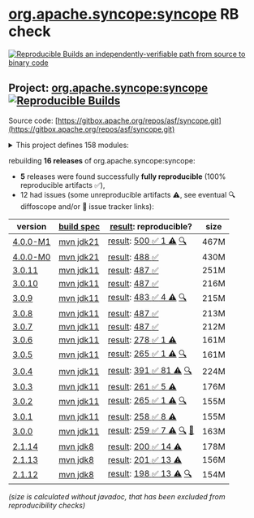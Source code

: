 [org.apache.syncope:syncope](https://central.sonatype.com/artifact/org.apache.syncope/syncope/versions) RB check
=======

[![Reproducible Builds](https://reproducible-builds.org/images/logos/rb.svg) an independently-verifiable path from source to binary code](https://reproducible-builds.org/)

## Project: [org.apache.syncope:syncope](https://central.sonatype.com/artifact/org.apache.syncope/syncope/versions) [![Reproducible Builds](https://img.shields.io/endpoint?url=https://raw.githubusercontent.com/jvm-repo-rebuild/reproducible-central/master/content/org/apache/syncope/badge.json)](https://github.com/jvm-repo-rebuild/reproducible-central/blob/master/content/org/apache/syncope/README.md)

Source code: [https://gitbox.apache.org/repos/asf/syncope.git](https://gitbox.apache.org/repos/asf/syncope.git)

<details><summary>This project defines 158 modules:</summary>

* [org.apache.syncope.client.am:syncope-client-am-console](https://central.sonatype.com/artifact/org.apache.syncope.client.am/syncope-client-am-console/overview)
* [org.apache.syncope.client.am:syncope-client-am-lib](https://central.sonatype.com/artifact/org.apache.syncope.client.am/syncope-client-am-lib/overview)
* [org.apache.syncope.client.idm:syncope-client-idm-console](https://central.sonatype.com/artifact/org.apache.syncope.client.idm/syncope-client-idm-console/overview)
* [org.apache.syncope.client.idm:syncope-client-idm-lib](https://central.sonatype.com/artifact/org.apache.syncope.client.idm/syncope-client-idm-lib/overview)
* [org.apache.syncope.client.idrepo:syncope-client-idrepo-common-ui](https://central.sonatype.com/artifact/org.apache.syncope.client.idrepo/syncope-client-idrepo-common-ui/overview)
* [org.apache.syncope.client.idrepo:syncope-client-idrepo-console](https://central.sonatype.com/artifact/org.apache.syncope.client.idrepo/syncope-client-idrepo-console/overview)
* [org.apache.syncope.client.idrepo:syncope-client-idrepo-enduser](https://central.sonatype.com/artifact/org.apache.syncope.client.idrepo/syncope-client-idrepo-enduser/overview)
* [org.apache.syncope.client.idrepo:syncope-client-idrepo-lib](https://central.sonatype.com/artifact/org.apache.syncope.client.idrepo/syncope-client-idrepo-lib/overview)
* [org.apache.syncope.client:syncope-client-am](https://central.sonatype.com/artifact/org.apache.syncope.client/syncope-client-am/overview)
* [org.apache.syncope.client:syncope-client-console](https://central.sonatype.com/artifact/org.apache.syncope.client/syncope-client-console/overview)
* [org.apache.syncope.client:syncope-client-enduser](https://central.sonatype.com/artifact/org.apache.syncope.client/syncope-client-enduser/overview)
* [org.apache.syncope.client:syncope-client-idm](https://central.sonatype.com/artifact/org.apache.syncope.client/syncope-client-idm/overview)
* [org.apache.syncope.client:syncope-client-idrepo](https://central.sonatype.com/artifact/org.apache.syncope.client/syncope-client-idrepo/overview)
* [org.apache.syncope.client:syncope-client-lib](https://central.sonatype.com/artifact/org.apache.syncope.client/syncope-client-lib/overview)
* [org.apache.syncope.common.am:syncope-common-am-lib](https://central.sonatype.com/artifact/org.apache.syncope.common.am/syncope-common-am-lib/overview)
* [org.apache.syncope.common.am:syncope-common-am-rest-api](https://central.sonatype.com/artifact/org.apache.syncope.common.am/syncope-common-am-rest-api/overview)
* [org.apache.syncope.common.idm:syncope-common-idm-lib](https://central.sonatype.com/artifact/org.apache.syncope.common.idm/syncope-common-idm-lib/overview)
* [org.apache.syncope.common.idm:syncope-common-idm-rest-api](https://central.sonatype.com/artifact/org.apache.syncope.common.idm/syncope-common-idm-rest-api/overview)
* [org.apache.syncope.common.idrepo:syncope-common-idrepo-lib](https://central.sonatype.com/artifact/org.apache.syncope.common.idrepo/syncope-common-idrepo-lib/overview)
* [org.apache.syncope.common.idrepo:syncope-common-idrepo-rest-api](https://central.sonatype.com/artifact/org.apache.syncope.common.idrepo/syncope-common-idrepo-rest-api/overview)
* [org.apache.syncope.common.keymaster.self:syncope-common-keymaster-client-self](https://central.sonatype.com/artifact/org.apache.syncope.common.keymaster.self/syncope-common-keymaster-client-self/overview)
* [org.apache.syncope.common.keymaster.self:syncope-common-keymaster-self-rest-api](https://central.sonatype.com/artifact/org.apache.syncope.common.keymaster.self/syncope-common-keymaster-self-rest-api/overview)
* [org.apache.syncope.common.keymaster:syncope-common-keymaster-client-api](https://central.sonatype.com/artifact/org.apache.syncope.common.keymaster/syncope-common-keymaster-client-api/overview)
* [org.apache.syncope.common.keymaster:syncope-common-keymaster-client-zookeeper](https://central.sonatype.com/artifact/org.apache.syncope.common.keymaster/syncope-common-keymaster-client-zookeeper/overview)
* [org.apache.syncope.common.keymaster:syncope-common-keymaster-self](https://central.sonatype.com/artifact/org.apache.syncope.common.keymaster/syncope-common-keymaster-self/overview)
* [org.apache.syncope.common:syncope-common-am](https://central.sonatype.com/artifact/org.apache.syncope.common/syncope-common-am/overview)
* [org.apache.syncope.common:syncope-common-idm](https://central.sonatype.com/artifact/org.apache.syncope.common/syncope-common-idm/overview)
* [org.apache.syncope.common:syncope-common-idrepo](https://central.sonatype.com/artifact/org.apache.syncope.common/syncope-common-idrepo/overview)
* [org.apache.syncope.common:syncope-common-keymaster](https://central.sonatype.com/artifact/org.apache.syncope.common/syncope-common-keymaster/overview)
* [org.apache.syncope.common:syncope-common-lib](https://central.sonatype.com/artifact/org.apache.syncope.common/syncope-common-lib/overview)
* [org.apache.syncope.common:syncope-common-rest-api](https://central.sonatype.com/artifact/org.apache.syncope.common/syncope-common-rest-api/overview)
* [org.apache.syncope.core.am:syncope-core-am-logic](https://central.sonatype.com/artifact/org.apache.syncope.core.am/syncope-core-am-logic/overview)
* [org.apache.syncope.core.am:syncope-core-am-rest-cxf](https://central.sonatype.com/artifact/org.apache.syncope.core.am/syncope-core-am-rest-cxf/overview)
* [org.apache.syncope.core.idm:syncope-core-idm-logic](https://central.sonatype.com/artifact/org.apache.syncope.core.idm/syncope-core-idm-logic/overview)
* [org.apache.syncope.core.idm:syncope-core-idm-rest-cxf](https://central.sonatype.com/artifact/org.apache.syncope.core.idm/syncope-core-idm-rest-cxf/overview)
* [org.apache.syncope.core.idrepo:syncope-core-idrepo-logic](https://central.sonatype.com/artifact/org.apache.syncope.core.idrepo/syncope-core-idrepo-logic/overview)
* [org.apache.syncope.core.idrepo:syncope-core-idrepo-rest-cxf](https://central.sonatype.com/artifact/org.apache.syncope.core.idrepo/syncope-core-idrepo-rest-cxf/overview)
* [org.apache.syncope.core:syncope-core-am](https://central.sonatype.com/artifact/org.apache.syncope.core/syncope-core-am/overview)
* [org.apache.syncope.core:syncope-core-idm](https://central.sonatype.com/artifact/org.apache.syncope.core/syncope-core-idm/overview)
* [org.apache.syncope.core:syncope-core-idrepo](https://central.sonatype.com/artifact/org.apache.syncope.core/syncope-core-idrepo/overview)
* [org.apache.syncope.core:syncope-core-logic](https://central.sonatype.com/artifact/org.apache.syncope.core/syncope-core-logic/overview)
* [org.apache.syncope.core:syncope-core-persistence-api](https://central.sonatype.com/artifact/org.apache.syncope.core/syncope-core-persistence-api/overview)
* [org.apache.syncope.core:syncope-core-persistence-common](https://central.sonatype.com/artifact/org.apache.syncope.core/syncope-core-persistence-common/overview)
* [org.apache.syncope.core:syncope-core-persistence-jpa](https://central.sonatype.com/artifact/org.apache.syncope.core/syncope-core-persistence-jpa/overview)
* [org.apache.syncope.core:syncope-core-persistence-jpa-json](https://central.sonatype.com/artifact/org.apache.syncope.core/syncope-core-persistence-jpa-json/overview)
* [org.apache.syncope.core:syncope-core-persistence-neo4j](https://central.sonatype.com/artifact/org.apache.syncope.core/syncope-core-persistence-neo4j/overview)
* [org.apache.syncope.core:syncope-core-provisioning-api](https://central.sonatype.com/artifact/org.apache.syncope.core/syncope-core-provisioning-api/overview)
* [org.apache.syncope.core:syncope-core-provisioning-java](https://central.sonatype.com/artifact/org.apache.syncope.core/syncope-core-provisioning-java/overview)
* [org.apache.syncope.core:syncope-core-rest-cxf](https://central.sonatype.com/artifact/org.apache.syncope.core/syncope-core-rest-cxf/overview)
* [org.apache.syncope.core:syncope-core-self-keymaster-starter](https://central.sonatype.com/artifact/org.apache.syncope.core/syncope-core-self-keymaster-starter/overview)
* [org.apache.syncope.core:syncope-core-spring](https://central.sonatype.com/artifact/org.apache.syncope.core/syncope-core-spring/overview)
* [org.apache.syncope.core:syncope-core-starter](https://central.sonatype.com/artifact/org.apache.syncope.core/syncope-core-starter/overview)
* [org.apache.syncope.core:syncope-core-workflow-api](https://central.sonatype.com/artifact/org.apache.syncope.core/syncope-core-workflow-api/overview)
* [org.apache.syncope.core:syncope-core-workflow-java](https://central.sonatype.com/artifact/org.apache.syncope.core/syncope-core-workflow-java/overview)
* [org.apache.syncope.ext.camel:syncope-ext-camel-client-console](https://central.sonatype.com/artifact/org.apache.syncope.ext.camel/syncope-ext-camel-client-console/overview)
* [org.apache.syncope.ext.camel:syncope-ext-camel-common-lib](https://central.sonatype.com/artifact/org.apache.syncope.ext.camel/syncope-ext-camel-common-lib/overview)
* [org.apache.syncope.ext.camel:syncope-ext-camel-logic](https://central.sonatype.com/artifact/org.apache.syncope.ext.camel/syncope-ext-camel-logic/overview)
* [org.apache.syncope.ext.camel:syncope-ext-camel-persistence-api](https://central.sonatype.com/artifact/org.apache.syncope.ext.camel/syncope-ext-camel-persistence-api/overview)
* [org.apache.syncope.ext.camel:syncope-ext-camel-persistence-jpa](https://central.sonatype.com/artifact/org.apache.syncope.ext.camel/syncope-ext-camel-persistence-jpa/overview)
* [org.apache.syncope.ext.camel:syncope-ext-camel-provisioning](https://central.sonatype.com/artifact/org.apache.syncope.ext.camel/syncope-ext-camel-provisioning/overview)
* [org.apache.syncope.ext.camel:syncope-ext-camel-provisioning-api](https://central.sonatype.com/artifact/org.apache.syncope.ext.camel/syncope-ext-camel-provisioning-api/overview)
* [org.apache.syncope.ext.camel:syncope-ext-camel-rest-api](https://central.sonatype.com/artifact/org.apache.syncope.ext.camel/syncope-ext-camel-rest-api/overview)
* [org.apache.syncope.ext.camel:syncope-ext-camel-rest-cxf](https://central.sonatype.com/artifact/org.apache.syncope.ext.camel/syncope-ext-camel-rest-cxf/overview)
* [org.apache.syncope.ext.elasticsearch:syncope-ext-elasticsearch-client](https://central.sonatype.com/artifact/org.apache.syncope.ext.elasticsearch/syncope-ext-elasticsearch-client/overview)
* [org.apache.syncope.ext.elasticsearch:syncope-ext-elasticsearch-logic](https://central.sonatype.com/artifact/org.apache.syncope.ext.elasticsearch/syncope-ext-elasticsearch-logic/overview)
* [org.apache.syncope.ext.elasticsearch:syncope-ext-elasticsearch-persistence](https://central.sonatype.com/artifact/org.apache.syncope.ext.elasticsearch/syncope-ext-elasticsearch-persistence/overview)
* [org.apache.syncope.ext.elasticsearch:syncope-ext-elasticsearch-persistence-jpa](https://central.sonatype.com/artifact/org.apache.syncope.ext.elasticsearch/syncope-ext-elasticsearch-persistence-jpa/overview)
* [org.apache.syncope.ext.elasticsearch:syncope-ext-elasticsearch-provisioning-java](https://central.sonatype.com/artifact/org.apache.syncope.ext.elasticsearch/syncope-ext-elasticsearch-provisioning-java/overview)
* [org.apache.syncope.ext.flowable:syncope-ext-flowable-bpmn](https://central.sonatype.com/artifact/org.apache.syncope.ext.flowable/syncope-ext-flowable-bpmn/overview)
* [org.apache.syncope.ext.flowable:syncope-ext-flowable-client-common-ui](https://central.sonatype.com/artifact/org.apache.syncope.ext.flowable/syncope-ext-flowable-client-common-ui/overview)
* [org.apache.syncope.ext.flowable:syncope-ext-flowable-client-console](https://central.sonatype.com/artifact/org.apache.syncope.ext.flowable/syncope-ext-flowable-client-console/overview)
* [org.apache.syncope.ext.flowable:syncope-ext-flowable-client-enduser](https://central.sonatype.com/artifact/org.apache.syncope.ext.flowable/syncope-ext-flowable-client-enduser/overview)
* [org.apache.syncope.ext.flowable:syncope-ext-flowable-common-lib](https://central.sonatype.com/artifact/org.apache.syncope.ext.flowable/syncope-ext-flowable-common-lib/overview)
* [org.apache.syncope.ext.flowable:syncope-ext-flowable-logic](https://central.sonatype.com/artifact/org.apache.syncope.ext.flowable/syncope-ext-flowable-logic/overview)
* [org.apache.syncope.ext.flowable:syncope-ext-flowable-rest-api](https://central.sonatype.com/artifact/org.apache.syncope.ext.flowable/syncope-ext-flowable-rest-api/overview)
* [org.apache.syncope.ext.flowable:syncope-ext-flowable-rest-cxf](https://central.sonatype.com/artifact/org.apache.syncope.ext.flowable/syncope-ext-flowable-rest-cxf/overview)
* [org.apache.syncope.ext.oidcc4ui:syncope-ext-oidcc4ui-client-common-ui](https://central.sonatype.com/artifact/org.apache.syncope.ext.oidcc4ui/syncope-ext-oidcc4ui-client-common-ui/overview)
* [org.apache.syncope.ext.oidcc4ui:syncope-ext-oidcc4ui-client-console](https://central.sonatype.com/artifact/org.apache.syncope.ext.oidcc4ui/syncope-ext-oidcc4ui-client-console/overview)
* [org.apache.syncope.ext.oidcc4ui:syncope-ext-oidcc4ui-client-enduser](https://central.sonatype.com/artifact/org.apache.syncope.ext.oidcc4ui/syncope-ext-oidcc4ui-client-enduser/overview)
* [org.apache.syncope.ext.oidcc4ui:syncope-ext-oidcc4ui-common-lib](https://central.sonatype.com/artifact/org.apache.syncope.ext.oidcc4ui/syncope-ext-oidcc4ui-common-lib/overview)
* [org.apache.syncope.ext.oidcc4ui:syncope-ext-oidcc4ui-logic](https://central.sonatype.com/artifact/org.apache.syncope.ext.oidcc4ui/syncope-ext-oidcc4ui-logic/overview)
* [org.apache.syncope.ext.oidcc4ui:syncope-ext-oidcc4ui-persistence-api](https://central.sonatype.com/artifact/org.apache.syncope.ext.oidcc4ui/syncope-ext-oidcc4ui-persistence-api/overview)
* [org.apache.syncope.ext.oidcc4ui:syncope-ext-oidcc4ui-persistence-jpa](https://central.sonatype.com/artifact/org.apache.syncope.ext.oidcc4ui/syncope-ext-oidcc4ui-persistence-jpa/overview)
* [org.apache.syncope.ext.oidcc4ui:syncope-ext-oidcc4ui-provisioning-api](https://central.sonatype.com/artifact/org.apache.syncope.ext.oidcc4ui/syncope-ext-oidcc4ui-provisioning-api/overview)
* [org.apache.syncope.ext.oidcc4ui:syncope-ext-oidcc4ui-provisioning-java](https://central.sonatype.com/artifact/org.apache.syncope.ext.oidcc4ui/syncope-ext-oidcc4ui-provisioning-java/overview)
* [org.apache.syncope.ext.oidcc4ui:syncope-ext-oidcc4ui-rest-api](https://central.sonatype.com/artifact/org.apache.syncope.ext.oidcc4ui/syncope-ext-oidcc4ui-rest-api/overview)
* [org.apache.syncope.ext.oidcc4ui:syncope-ext-oidcc4ui-rest-cxf](https://central.sonatype.com/artifact/org.apache.syncope.ext.oidcc4ui/syncope-ext-oidcc4ui-rest-cxf/overview)
* [org.apache.syncope.ext.oidcclient:syncope-ext-oidcclient-agent](https://central.sonatype.com/artifact/org.apache.syncope.ext.oidcclient/syncope-ext-oidcclient-agent/overview)
* [org.apache.syncope.ext.oidcclient:syncope-ext-oidcclient-client-console](https://central.sonatype.com/artifact/org.apache.syncope.ext.oidcclient/syncope-ext-oidcclient-client-console/overview)
* [org.apache.syncope.ext.oidcclient:syncope-ext-oidcclient-client-enduser](https://central.sonatype.com/artifact/org.apache.syncope.ext.oidcclient/syncope-ext-oidcclient-client-enduser/overview)
* [org.apache.syncope.ext.oidcclient:syncope-ext-oidcclient-common-lib](https://central.sonatype.com/artifact/org.apache.syncope.ext.oidcclient/syncope-ext-oidcclient-common-lib/overview)
* [org.apache.syncope.ext.oidcclient:syncope-ext-oidcclient-logic](https://central.sonatype.com/artifact/org.apache.syncope.ext.oidcclient/syncope-ext-oidcclient-logic/overview)
* [org.apache.syncope.ext.oidcclient:syncope-ext-oidcclient-persistence-api](https://central.sonatype.com/artifact/org.apache.syncope.ext.oidcclient/syncope-ext-oidcclient-persistence-api/overview)
* [org.apache.syncope.ext.oidcclient:syncope-ext-oidcclient-persistence-jpa](https://central.sonatype.com/artifact/org.apache.syncope.ext.oidcclient/syncope-ext-oidcclient-persistence-jpa/overview)
* [org.apache.syncope.ext.oidcclient:syncope-ext-oidcclient-provisioning-api](https://central.sonatype.com/artifact/org.apache.syncope.ext.oidcclient/syncope-ext-oidcclient-provisioning-api/overview)
* [org.apache.syncope.ext.oidcclient:syncope-ext-oidcclient-provisioning-java](https://central.sonatype.com/artifact/org.apache.syncope.ext.oidcclient/syncope-ext-oidcclient-provisioning-java/overview)
* [org.apache.syncope.ext.oidcclient:syncope-ext-oidcclient-rest-api](https://central.sonatype.com/artifact/org.apache.syncope.ext.oidcclient/syncope-ext-oidcclient-rest-api/overview)
* [org.apache.syncope.ext.oidcclient:syncope-ext-oidcclient-rest-cxf](https://central.sonatype.com/artifact/org.apache.syncope.ext.oidcclient/syncope-ext-oidcclient-rest-cxf/overview)
* [org.apache.syncope.ext.openfga:syncope-ext-openfga-client](https://central.sonatype.com/artifact/org.apache.syncope.ext.openfga/syncope-ext-openfga-client/overview)
* [org.apache.syncope.ext.openfga:syncope-ext-openfga-provisioning-java](https://central.sonatype.com/artifact/org.apache.syncope.ext.openfga/syncope-ext-openfga-provisioning-java/overview)
* [org.apache.syncope.ext.opensearch:syncope-ext-opensearch-client](https://central.sonatype.com/artifact/org.apache.syncope.ext.opensearch/syncope-ext-opensearch-client/overview)
* [org.apache.syncope.ext.opensearch:syncope-ext-opensearch-logic](https://central.sonatype.com/artifact/org.apache.syncope.ext.opensearch/syncope-ext-opensearch-logic/overview)
* [org.apache.syncope.ext.opensearch:syncope-ext-opensearch-persistence](https://central.sonatype.com/artifact/org.apache.syncope.ext.opensearch/syncope-ext-opensearch-persistence/overview)
* [org.apache.syncope.ext.opensearch:syncope-ext-opensearch-persistence-jpa](https://central.sonatype.com/artifact/org.apache.syncope.ext.opensearch/syncope-ext-opensearch-persistence-jpa/overview)
* [org.apache.syncope.ext.opensearch:syncope-ext-opensearch-provisioning-java](https://central.sonatype.com/artifact/org.apache.syncope.ext.opensearch/syncope-ext-opensearch-provisioning-java/overview)
* [org.apache.syncope.ext.saml2sp4ui:syncope-ext-saml2sp4ui-client-common-ui](https://central.sonatype.com/artifact/org.apache.syncope.ext.saml2sp4ui/syncope-ext-saml2sp4ui-client-common-ui/overview)
* [org.apache.syncope.ext.saml2sp4ui:syncope-ext-saml2sp4ui-client-console](https://central.sonatype.com/artifact/org.apache.syncope.ext.saml2sp4ui/syncope-ext-saml2sp4ui-client-console/overview)
* [org.apache.syncope.ext.saml2sp4ui:syncope-ext-saml2sp4ui-client-enduser](https://central.sonatype.com/artifact/org.apache.syncope.ext.saml2sp4ui/syncope-ext-saml2sp4ui-client-enduser/overview)
* [org.apache.syncope.ext.saml2sp4ui:syncope-ext-saml2sp4ui-common-lib](https://central.sonatype.com/artifact/org.apache.syncope.ext.saml2sp4ui/syncope-ext-saml2sp4ui-common-lib/overview)
* [org.apache.syncope.ext.saml2sp4ui:syncope-ext-saml2sp4ui-logic](https://central.sonatype.com/artifact/org.apache.syncope.ext.saml2sp4ui/syncope-ext-saml2sp4ui-logic/overview)
* [org.apache.syncope.ext.saml2sp4ui:syncope-ext-saml2sp4ui-persistence-api](https://central.sonatype.com/artifact/org.apache.syncope.ext.saml2sp4ui/syncope-ext-saml2sp4ui-persistence-api/overview)
* [org.apache.syncope.ext.saml2sp4ui:syncope-ext-saml2sp4ui-persistence-jpa](https://central.sonatype.com/artifact/org.apache.syncope.ext.saml2sp4ui/syncope-ext-saml2sp4ui-persistence-jpa/overview)
* [org.apache.syncope.ext.saml2sp4ui:syncope-ext-saml2sp4ui-provisioning-api](https://central.sonatype.com/artifact/org.apache.syncope.ext.saml2sp4ui/syncope-ext-saml2sp4ui-provisioning-api/overview)
* [org.apache.syncope.ext.saml2sp4ui:syncope-ext-saml2sp4ui-provisioning-java](https://central.sonatype.com/artifact/org.apache.syncope.ext.saml2sp4ui/syncope-ext-saml2sp4ui-provisioning-java/overview)
* [org.apache.syncope.ext.saml2sp4ui:syncope-ext-saml2sp4ui-rest-api](https://central.sonatype.com/artifact/org.apache.syncope.ext.saml2sp4ui/syncope-ext-saml2sp4ui-rest-api/overview)
* [org.apache.syncope.ext.saml2sp4ui:syncope-ext-saml2sp4ui-rest-cxf](https://central.sonatype.com/artifact/org.apache.syncope.ext.saml2sp4ui/syncope-ext-saml2sp4ui-rest-cxf/overview)
* [org.apache.syncope.ext.saml2sp:syncope-ext-saml2sp-agent](https://central.sonatype.com/artifact/org.apache.syncope.ext.saml2sp/syncope-ext-saml2sp-agent/overview)
* [org.apache.syncope.ext.saml2sp:syncope-ext-saml2sp-client-console](https://central.sonatype.com/artifact/org.apache.syncope.ext.saml2sp/syncope-ext-saml2sp-client-console/overview)
* [org.apache.syncope.ext.saml2sp:syncope-ext-saml2sp-client-enduser](https://central.sonatype.com/artifact/org.apache.syncope.ext.saml2sp/syncope-ext-saml2sp-client-enduser/overview)
* [org.apache.syncope.ext.saml2sp:syncope-ext-saml2sp-common-lib](https://central.sonatype.com/artifact/org.apache.syncope.ext.saml2sp/syncope-ext-saml2sp-common-lib/overview)
* [org.apache.syncope.ext.saml2sp:syncope-ext-saml2sp-logic](https://central.sonatype.com/artifact/org.apache.syncope.ext.saml2sp/syncope-ext-saml2sp-logic/overview)
* [org.apache.syncope.ext.saml2sp:syncope-ext-saml2sp-persistence-api](https://central.sonatype.com/artifact/org.apache.syncope.ext.saml2sp/syncope-ext-saml2sp-persistence-api/overview)
* [org.apache.syncope.ext.saml2sp:syncope-ext-saml2sp-persistence-jpa](https://central.sonatype.com/artifact/org.apache.syncope.ext.saml2sp/syncope-ext-saml2sp-persistence-jpa/overview)
* [org.apache.syncope.ext.saml2sp:syncope-ext-saml2sp-provisioning-api](https://central.sonatype.com/artifact/org.apache.syncope.ext.saml2sp/syncope-ext-saml2sp-provisioning-api/overview)
* [org.apache.syncope.ext.saml2sp:syncope-ext-saml2sp-provisioning-java](https://central.sonatype.com/artifact/org.apache.syncope.ext.saml2sp/syncope-ext-saml2sp-provisioning-java/overview)
* [org.apache.syncope.ext.saml2sp:syncope-ext-saml2sp-rest-api](https://central.sonatype.com/artifact/org.apache.syncope.ext.saml2sp/syncope-ext-saml2sp-rest-api/overview)
* [org.apache.syncope.ext.saml2sp:syncope-ext-saml2sp-rest-cxf](https://central.sonatype.com/artifact/org.apache.syncope.ext.saml2sp/syncope-ext-saml2sp-rest-cxf/overview)
* [org.apache.syncope.ext.scimv2:syncope-ext-scimv2-client-console](https://central.sonatype.com/artifact/org.apache.syncope.ext.scimv2/syncope-ext-scimv2-client-console/overview)
* [org.apache.syncope.ext.scimv2:syncope-ext-scimv2-common-lib](https://central.sonatype.com/artifact/org.apache.syncope.ext.scimv2/syncope-ext-scimv2-common-lib/overview)
* [org.apache.syncope.ext.scimv2:syncope-ext-scimv2-logic](https://central.sonatype.com/artifact/org.apache.syncope.ext.scimv2/syncope-ext-scimv2-logic/overview)
* [org.apache.syncope.ext.scimv2:syncope-ext-scimv2-rest-api](https://central.sonatype.com/artifact/org.apache.syncope.ext.scimv2/syncope-ext-scimv2-rest-api/overview)
* [org.apache.syncope.ext.scimv2:syncope-ext-scimv2-rest-cxf](https://central.sonatype.com/artifact/org.apache.syncope.ext.scimv2/syncope-ext-scimv2-rest-cxf/overview)
* [org.apache.syncope.ext.scimv2:syncope-ext-scimv2-scim-rest-api](https://central.sonatype.com/artifact/org.apache.syncope.ext.scimv2/syncope-ext-scimv2-scim-rest-api/overview)
* [org.apache.syncope.ext.scimv2:syncope-ext-scimv2-scim-rest-cxf](https://central.sonatype.com/artifact/org.apache.syncope.ext.scimv2/syncope-ext-scimv2-scim-rest-cxf/overview)
* [org.apache.syncope.ext:syncope-ext-camel](https://central.sonatype.com/artifact/org.apache.syncope.ext/syncope-ext-camel/overview)
* [org.apache.syncope.ext:syncope-ext-elasticsearch](https://central.sonatype.com/artifact/org.apache.syncope.ext/syncope-ext-elasticsearch/overview)
* [org.apache.syncope.ext:syncope-ext-flowable](https://central.sonatype.com/artifact/org.apache.syncope.ext/syncope-ext-flowable/overview)
* [org.apache.syncope.ext:syncope-ext-oidcc4ui](https://central.sonatype.com/artifact/org.apache.syncope.ext/syncope-ext-oidcc4ui/overview)
* [org.apache.syncope.ext:syncope-ext-oidcclient](https://central.sonatype.com/artifact/org.apache.syncope.ext/syncope-ext-oidcclient/overview)
* [org.apache.syncope.ext:syncope-ext-openfga](https://central.sonatype.com/artifact/org.apache.syncope.ext/syncope-ext-openfga/overview)
* [org.apache.syncope.ext:syncope-ext-opensearch](https://central.sonatype.com/artifact/org.apache.syncope.ext/syncope-ext-opensearch/overview)
* [org.apache.syncope.ext:syncope-ext-saml2sp](https://central.sonatype.com/artifact/org.apache.syncope.ext/syncope-ext-saml2sp/overview)
* [org.apache.syncope.ext:syncope-ext-saml2sp4ui](https://central.sonatype.com/artifact/org.apache.syncope.ext/syncope-ext-saml2sp4ui/overview)
* [org.apache.syncope.ext:syncope-ext-scimv2](https://central.sonatype.com/artifact/org.apache.syncope.ext/syncope-ext-scimv2/overview)
* [org.apache.syncope.ext:syncope-ext-swagger-ui](https://central.sonatype.com/artifact/org.apache.syncope.ext/syncope-ext-swagger-ui/overview)
* [org.apache.syncope.fit:persistence-embedded](https://central.sonatype.com/artifact/org.apache.syncope.fit/persistence-embedded/overview)
* [org.apache.syncope.fit:syncope-fit-build-tools](https://central.sonatype.com/artifact/org.apache.syncope.fit/syncope-fit-build-tools/overview)
* [org.apache.syncope.wa:syncope-wa-bootstrap](https://central.sonatype.com/artifact/org.apache.syncope.wa/syncope-wa-bootstrap/overview)
* [org.apache.syncope.wa:syncope-wa-starter](https://central.sonatype.com/artifact/org.apache.syncope.wa/syncope-wa-starter/overview)
* [org.apache.syncope:syncope](https://central.sonatype.com/artifact/org.apache.syncope/syncope/overview)
* [org.apache.syncope:syncope-archetype](https://central.sonatype.com/artifact/org.apache.syncope/syncope-archetype/overview)
* [org.apache.syncope:syncope-client](https://central.sonatype.com/artifact/org.apache.syncope/syncope-client/overview)
* [org.apache.syncope:syncope-common](https://central.sonatype.com/artifact/org.apache.syncope/syncope-common/overview)
* [org.apache.syncope:syncope-core](https://central.sonatype.com/artifact/org.apache.syncope/syncope-core/overview)
* [org.apache.syncope:syncope-ext](https://central.sonatype.com/artifact/org.apache.syncope/syncope-ext/overview)
* [org.apache.syncope:syncope-fit](https://central.sonatype.com/artifact/org.apache.syncope/syncope-fit/overview)
* [org.apache.syncope:syncope-sra](https://central.sonatype.com/artifact/org.apache.syncope/syncope-sra/overview)
* [org.apache.syncope:syncope-wa](https://central.sonatype.com/artifact/org.apache.syncope/syncope-wa/overview)
</details>

rebuilding **16 releases** of org.apache.syncope:syncope:
- **5** releases were found successfully **fully reproducible** (100% reproducible artifacts :white_check_mark:),
- 12 had issues (some unreproducible artifacts :warning:, see eventual :mag: diffoscope and/or :memo: issue tracker links):

| version | [build spec](/BUILDSPEC.md) | [result](https://reproducible-builds.org/docs/jvm/): reproducible? | size |
| -- | --------- | ------ | -- |
| [4.0.0-M1](https://central.sonatype.com/artifact/org.apache.syncope/syncope/4.0.0-M1/pom) | [mvn jdk21](syncope-4.0.0-M1.buildspec) | [result](syncope-4.0.0-M1.buildinfo): [500 :white_check_mark:  1 :warning:](syncope-4.0.0-M1.buildcompare) [:mag:](syncope-4.0.0-M1.diffoscope) | 467M |
| [4.0.0-M0](https://central.sonatype.com/artifact/org.apache.syncope/syncope/4.0.0-M0/pom) | [mvn jdk21](syncope-4.0.0-M0.buildspec) | [result](syncope-4.0.0-M0.buildinfo): [488 :white_check_mark: ](syncope-4.0.0-M0.buildcompare) | 430M |
| [3.0.11](https://central.sonatype.com/artifact/org.apache.syncope/syncope/3.0.11/pom) | [mvn jdk11](syncope-3.0.11.buildspec) | [result](syncope-3.0.11.buildinfo): [487 :white_check_mark: ](syncope-3.0.11.buildcompare) | 251M |
| [3.0.10](https://central.sonatype.com/artifact/org.apache.syncope/syncope/3.0.10/pom) | [mvn jdk11](syncope-3.0.10.buildspec) | [result](syncope-3.0.10.buildinfo): [487 :white_check_mark: ](syncope-3.0.10.buildcompare) | 216M |
| [3.0.9](https://central.sonatype.com/artifact/org.apache.syncope/syncope/3.0.9/pom) | [mvn jdk11](syncope-3.0.9.buildspec) | [result](syncope-3.0.9.buildinfo): [483 :white_check_mark:  4 :warning:](syncope-3.0.9.buildcompare) [:mag:](syncope-3.0.9.diffoscope) | 215M |
| [3.0.8](https://central.sonatype.com/artifact/org.apache.syncope/syncope/3.0.8/pom) | [mvn jdk11](syncope-3.0.8.buildspec) | [result](syncope-3.0.8.buildinfo): [487 :white_check_mark: ](syncope-3.0.8.buildcompare) | 213M |
| [3.0.7](https://central.sonatype.com/artifact/org.apache.syncope/syncope/3.0.7/pom) | [mvn jdk11](syncope-3.0.7.buildspec) | [result](syncope-3.0.7.buildinfo): [487 :white_check_mark: ](syncope-3.0.7.buildcompare) | 212M |
| [3.0.6](https://central.sonatype.com/artifact/org.apache.syncope/syncope/3.0.6/pom) | [mvn jdk11](syncope-3.0.6.buildspec) | [result](syncope-3.0.6.buildinfo): [278 :white_check_mark:  1 :warning:](syncope-3.0.6.buildcompare) | 161M |
| [3.0.5](https://central.sonatype.com/artifact/org.apache.syncope/syncope/3.0.5/pom) | [mvn jdk11](syncope-3.0.5.buildspec) | [result](syncope-3.0.5.buildinfo): [265 :white_check_mark:  1 :warning:](syncope-3.0.5.buildcompare) [:mag:](syncope-3.0.5.diffoscope) | 161M |
| [3.0.4](https://central.sonatype.com/artifact/org.apache.syncope/syncope/3.0.4/pom) | [mvn jdk11](syncope-3.0.4.buildspec) | [result](syncope-3.0.4.buildinfo): [391 :white_check_mark:  81 :warning:](syncope-3.0.4.buildcompare) [:mag:](syncope-3.0.4.diffoscope) | 224M |
| [3.0.3](https://central.sonatype.com/artifact/org.apache.syncope/syncope/3.0.3/pom) | [mvn jdk11](syncope-3.0.3.buildspec) | [result](syncope-3.0.3.buildinfo): [261 :white_check_mark:  5 :warning:](syncope-3.0.3.buildcompare) | 176M |
| [3.0.2](https://central.sonatype.com/artifact/org.apache.syncope/syncope/3.0.2/pom) | [mvn jdk11](syncope-3.0.2.buildspec) | [result](syncope-3.0.2.buildinfo): [265 :white_check_mark:  1 :warning:](syncope-3.0.2.buildcompare) [:mag:](syncope-3.0.2.diffoscope) | 155M |
| [3.0.1](https://central.sonatype.com/artifact/org.apache.syncope/syncope/3.0.1/pom) | [mvn jdk11](syncope-3.0.1.buildspec) | [result](syncope-3.0.1.buildinfo): [258 :white_check_mark:  8 :warning:](syncope-3.0.1.buildcompare) | 155M |
| [3.0.0](https://central.sonatype.com/artifact/org.apache.syncope/syncope/3.0.0/pom) | [mvn jdk11](syncope-3.0.0.buildspec) | [result](syncope-3.0.0.buildinfo): [259 :white_check_mark:  7 :warning:](syncope-3.0.0.buildcompare) [:mag:](syncope-3.0.0.diffoscope) [:memo:](https://github.com/apache/syncope/pull/402) | 163M |
| [2.1.14](https://central.sonatype.com/artifact/org.apache.syncope/syncope/2.1.14/pom) | [mvn jdk8](syncope-2.1.14.buildspec) | [result](syncope-2.1.14.buildinfo): [200 :white_check_mark:  14 :warning:](syncope-2.1.14.buildcompare) | 178M |
| [2.1.13](https://central.sonatype.com/artifact/org.apache.syncope/syncope/2.1.13/pom) | [mvn jdk8](syncope-2.1.13.buildspec) | [result](syncope-2.1.13.buildinfo): [201 :white_check_mark:  13 :warning:](syncope-2.1.13.buildcompare) | 156M |
| [2.1.12](https://central.sonatype.com/artifact/org.apache.syncope/syncope/2.1.12/pom) | [mvn jdk8](syncope-2.1.12.buildspec) | [result](syncope-2.1.12.buildinfo): [198 :white_check_mark:  13 :warning:](syncope-2.1.12.buildcompare) [:mag:](syncope-2.1.12.diffoscope) | 154M |

<i>(size is calculated without javadoc, that has been excluded from reproducibility checks)</i>

